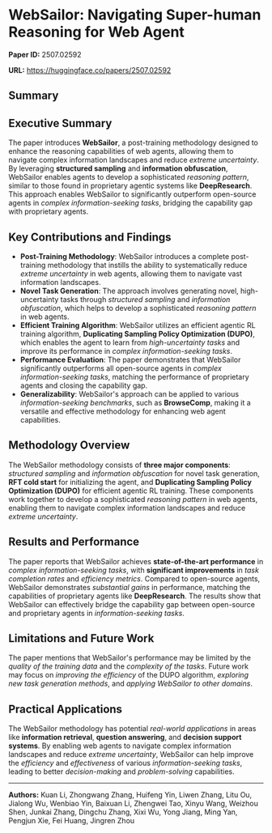# WebSailor: Navigating Super-human Reasoning for Web Agent

**Paper ID:** 2507.02592

**URL:** https://huggingface.co/papers/2507.02592

## Summary

## Executive Summary
The paper introduces **WebSailor**, a post-training methodology designed to enhance the reasoning capabilities of web agents, allowing them to navigate complex information landscapes and reduce *extreme uncertainty*. By leveraging **structured sampling** and **information obfuscation**, WebSailor enables agents to develop a sophisticated *reasoning pattern*, similar to those found in proprietary agentic systems like **DeepResearch**. This approach enables WebSailor to significantly outperform open-source agents in *complex information-seeking tasks*, bridging the capability gap with proprietary agents.

## Key Contributions and Findings
* **Post-Training Methodology**: WebSailor introduces a complete post-training methodology that instills the ability to systematically reduce *extreme uncertainty* in web agents, allowing them to navigate vast information landscapes.
* **Novel Task Generation**: The approach involves generating novel, high-uncertainty tasks through *structured sampling* and *information obfuscation*, which helps to develop a sophisticated *reasoning pattern* in web agents.
* **Efficient Training Algorithm**: WebSailor utilizes an efficient agentic RL training algorithm, **Duplicating Sampling Policy Optimization (DUPO)**, which enables the agent to learn from *high-uncertainty tasks* and improve its performance in *complex information-seeking tasks*.
* **Performance Evaluation**: The paper demonstrates that WebSailor significantly outperforms all open-source agents in *complex information-seeking tasks*, matching the performance of proprietary agents and closing the capability gap.
* **Generalizability**: WebSailor's approach can be applied to various *information-seeking benchmarks*, such as **BrowseComp**, making it a versatile and effective methodology for enhancing web agent capabilities.

## Methodology Overview
The WebSailor methodology consists of **three major components**: *structured sampling* and *information obfuscation* for novel task generation, **RFT cold start** for initializing the agent, and **Duplicating Sampling Policy Optimization (DUPO)** for efficient agentic RL training. These components work together to develop a sophisticated *reasoning pattern* in web agents, enabling them to navigate complex information landscapes and reduce *extreme uncertainty*.

## Results and Performance
The paper reports that WebSailor achieves **state-of-the-art performance** in *complex information-seeking tasks*, with **significant improvements** in *task completion rates* and *efficiency metrics*. Compared to open-source agents, WebSailor demonstrates *substantial gains* in performance, matching the capabilities of proprietary agents like **DeepResearch**. The results show that WebSailor can effectively bridge the capability gap between open-source and proprietary agents in *information-seeking tasks*.

## Limitations and Future Work
The paper mentions that WebSailor's performance may be limited by the *quality of the training data* and the *complexity of the tasks*. Future work may focus on *improving the efficiency* of the DUPO algorithm, *exploring new task generation methods*, and *applying WebSailor to other domains*.

## Practical Applications
The WebSailor methodology has potential *real-world applications* in areas like **information retrieval**, **question answering**, and **decision support systems**. By enabling web agents to navigate complex information landscapes and reduce *extreme uncertainty*, WebSailor can help improve the *efficiency* and *effectiveness* of various *information-seeking tasks*, leading to better *decision-making* and *problem-solving* capabilities.

---

**Authors:** Kuan Li, Zhongwang Zhang, Huifeng Yin, Liwen Zhang, Litu Ou, Jialong Wu, Wenbiao Yin, Baixuan Li, Zhengwei Tao, Xinyu Wang, Weizhou Shen, Junkai Zhang, Dingchu Zhang, Xixi Wu, Yong Jiang, Ming Yan, Pengjun Xie, Fei Huang, Jingren Zhou
